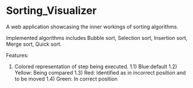 # Sorting_Visualizer

A web application showcasing the inner workings of sorting algorithms.

Implemented algorithms includes Bubble sort, Selection sort, Insertion sort, Merge sort, Quick sort.

Features:
1) Colored representation of step being executed.
  1.1) Blue:default
  1.2) Yellow: Being compared
  1.3) Red: Identified as in incorrect position and to be moved
  1.4) Green: In correct position



